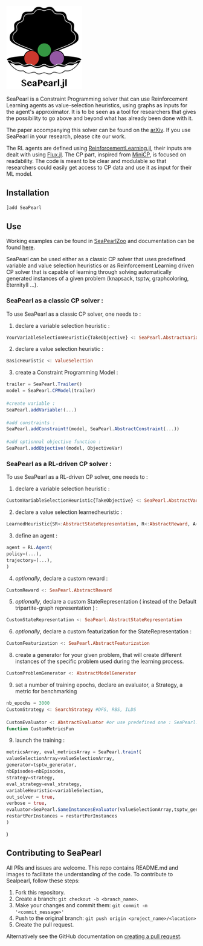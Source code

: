 <img src="logo.png" alt="drawing" width="200"/>

SeaPearl is a Constraint Programming solver that can use Reinforcement Learning agents as value-selection heuristics, using graphs as inputs for the agent's approximator. It is to be seen as a tool for researchers that gives the possibility to go above and beyond what has already been done with it.

The paper accompanying this solver can be found on the [arXiv](https://arxiv.org/abs/2102.09193v1). If you use SeaPearl in your research, please cite our work.

The RL agents are defined using [ReinforcementLearning.jl](https://github.com/JuliaReinforcementLearning/ReinforcementLearning.jl), their inputs are dealt with using  [Flux.jl](https://github.com/FluxML/Flux.jl). The CP part, inspired from [MiniCP](http://www.minicp.org/), is focused on readability. The code is meant to be clear and modulable so that researchers could easily get access to CP data and use it as input for their ML model.

## Installation

```julia
]add SeaPearl
```

## Use

Working examples can be found in [SeaPearlZoo](https://github.com/corail-research/SeaPearlZoo) and documentation can be found [here](https://corail-research.github.io/SeaPearl.jl/dev/).

SeaPearl can be used either as a classic CP solver that uses predefined variable and value selection heuristics or as Reinforcement Learning driven CP solver that is capable of learning through solving automatically generated instances of a given problem (knapsack, tsptw, graphcoloring, EternityII ...). 

### SeaPearl as a classic CP solver : 
To use SeaPearl as a classic CP solver, one needs to  : 
1. declare a variable selection heuristic : 
```julia
YourVariableSelectionHeuristic{TakeObjective} <: SeaPearl.AbstractVariableSelection{TakeObjective}
```
2. declare a value selection heuristic : 
```julia
BasicHeuristic <: ValueSelection
```
3. create a Constraint Programming Model : 
```julia
trailer = SeaPearl.Trailer()
model = SeaPearl.CPModel(trailer)

#create variable : 
SeaPearl.addVariable!(...)

#add constraints : 
SeaPearl.addConstraint!(model, SeaPearl.AbstractConstraint(...))

#add optionnal objective function : 
SeaPearl.addObjective!(model, ObjectiveVar)
```
### SeaPearl as a RL-driven CP solver : 
To use SeaPearl as a RL-driven CP solver, one needs to  : 
1. declare a variable selection heuristic : 
```julia
CustomVariableSelectionHeuristic{TakeObjective} <: SeaPearl.AbstractVariableSelection{TakeObjective}
```
2. declare a value selection learnedheuristic : 
```julia
LearnedHeuristic{SR<:AbstractStateRepresentation, R<:AbstractReward, A<:ActionOutput} <: ValueSelection
```
3. define an agent : 
```julia
agent = RL.Agent(
policy=(...),
trajectory=(...),
)
```
4.  *optionally*, declare a custom reward : 
```julia
CustomReward <: SeaPearl.AbstractReward 
```
5.  *optionally*, declare a custom StateRepresentation ( instead of the Default tripartite-graph representation ) : 
```julia
CustomStateRepresentation <: SeaPearl.AbstractStateRepresentation
```
6.  *optionally*, declare a custom featurization for the StateRepresentation : 
```julia
CustomFeaturization <: SeaPearl.AbstractFeaturization
```
8.  create a generator for your given problem, that will create different instances of the specific problem used during the learning process. 
```julia
CustomProblemGenerator <: AbstractModelGenerator
```
9.  set a number of training epochs, declare an evaluator, a Strategy, a metric for benchmarking
```julia
nb_epochs = 3000
CustomStrategy <: SearchStrategy #DFS, RBS, ILDS 

CustomEvaluator <: AbstractEvaluator #or use predefined one : SeaPearl.SameInstancesEvaluator(...)
function CustomMetricsFun
```
9. launch the training :  
```julia
metricsArray, eval_metricsArray = SeaPearl.train!(
valueSelectionArray=valueSelectionArray,
generator=tsptw_generator,
nbEpisodes=nbEpisodes,
strategy=strategy,
eval_strategy=eval_strategy,
variableHeuristic=variableSelection,
out_solver = true,
verbose = true,
evaluator=SeaPearl.SameInstancesEvaluator(valueSelectionArray,tsptw_generator; evalFreq = evalFreq, nbInstances = nbInstances, evalTimeOut = evalTimeOut),
restartPerInstances = restartPerInstances
)
```
)


## Contributing to SeaPearl

All PRs and issues are welcome.
This repo contains README.md and images to facilitate the understanding of the code. 
To contribute to Sealpearl, follow these steps:

1. Fork this repository.
2. Create a branch: `git checkout -b <branch_name>`.
3. Make your changes and commit them: `git commit -m '<commit_message>'`
4. Push to the original branch: `git push origin <project_name>/<location>`
5. Create the pull request.

Alternatively see the GitHub documentation on [creating a pull request](https://help.github.com/en/github/collaborating-with-issues-and-pull-requests/creating-a-pull-request).

